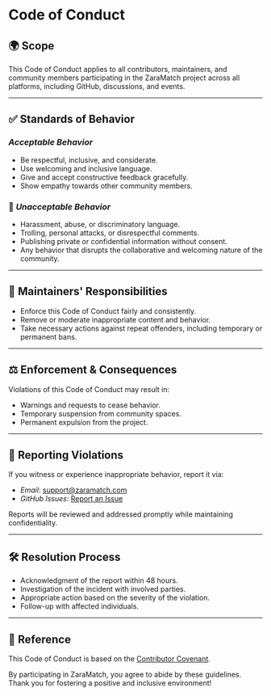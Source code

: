 # Code of Conduct

## 🌍 Scope
This Code of Conduct applies to all contributors, maintainers, and community members participating in the ZaraMatch project across all platforms, including GitHub, discussions, and events.

---

## ✅ Standards of Behavior
### *Acceptable Behavior*
- Be respectful, inclusive, and considerate.
- Use welcoming and inclusive language.
- Give and accept constructive feedback gracefully.
- Show empathy towards other community members.

### 🚫 *Unacceptable Behavior*
- Harassment, abuse, or discriminatory language.
- Trolling, personal attacks, or disrespectful comments.
- Publishing private or confidential information without consent.
- Any behavior that disrupts the collaborative and welcoming nature of the community.

---

## 🔧 Maintainers' Responsibilities
- Enforce this Code of Conduct fairly and consistently.
- Remove or moderate inappropriate content and behavior.
- Take necessary actions against repeat offenders, including temporary or permanent bans.

---

## ⚖ Enforcement & Consequences
Violations of this Code of Conduct may result in:
- Warnings and requests to cease behavior.
- Temporary suspension from community spaces.
- Permanent expulsion from the project.

---

## 📢 Reporting Violations
If you witness or experience inappropriate behavior, report it via:
- *Email*: support@zaramatch.com
- *GitHub Issues*: [Report an Issue](https://github.com/juaandominguez/ZaraMatch/issues)

Reports will be reviewed and addressed promptly while maintaining confidentiality.

---

## 🛠 Resolution Process
- Acknowledgment of the report within 48 hours.
- Investigation of the incident with involved parties.
- Appropriate action based on the severity of the violation.
- Follow-up with affected individuals.

---

## 📜 Reference
This Code of Conduct is based on the [Contributor Covenant](https://www.contributor-covenant.org/).

By participating in ZaraMatch, you agree to abide by these guidelines. Thank you for fostering a positive and inclusive environment!
